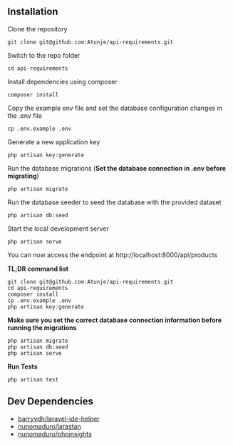 ## Installation

Clone the repository

    git clone git@github.com:Atunje/api-requirements.git

Switch to the repo folder

    cd api-requirements

Install dependencies using composer

    composer install

Copy the example env file and set the database configuration changes in the .env file

    cp .env.example .env

Generate a new application key

    php artisan key:generate

Run the database migrations (**Set the database connection in .env before migrating**)

    php artisan migrate

Run the database seeder to seed the database with the provided dataset

    php artisan db:seed

Start the local development server

    php artisan serve

You can now access the endpoint at http://localhost:8000/api/products

**TL;DR command list**

    git clone git@github.com:Atunje/api-requirements.git
    cd api-requirements
    composer install
    cp .env.example .env
    php artisan key:generate

**Make sure you set the correct database connection information before running the migrations**

    php artisan migrate
    php artisan db:seed
    php artisan serve

**Run Tests**

    php artisan test

## Dev Dependencies

- [barryvdh/laravel-ide-helper](https://github.com/barryvdh/laravel-ide-helper)
- [nunomaduro/larastan](https://github.com/nunomaduro/larastan)
- [nunomaduro/phpinsights](https://github.com/nunomaduro/phpinsights)